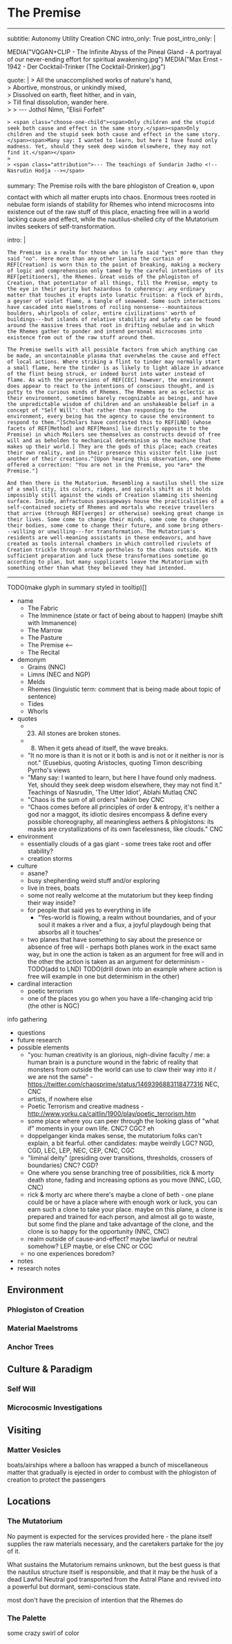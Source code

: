 # The Premise

---
subtitle: Autonomy Utility Creation CNC
intro_only: True
post_intro_only: |
    <div class="choose-one-child">
    MEDIA("VQGAN+CLIP - The Infinite Abyss of the Pineal Gland - A portrayal of our never-ending effort for spiritual awakening.jpg")
    MEDIA("Max Ernst - 1942 - Der Cocktail-Trinker (The Cocktail-Drinker).jpg")
    </div>

quote: |
    > All the unaccomplished works of nature's hand,<br />
    > Abortive, monstrous, or unkindly mixed,<br />
    > Dissolved on earth, fleet hither, and in vain,<br />
    > Till final dissolution, wander here.<br />
    >
    > <span class="attribution">--- Jothol Nimn, "Elisii Forfeit" <!-- John Milton, Paradise Lost --></span>

    > <span class="choose-one-child"><span>Only children and the stupid seek both cause and effect in the same story.</span><span>Only children and the stupid seek both cause and effect in the same story.</span><span>Many say: I wanted to learn, but here I have found only madness. Yet, should they seek deep wisdom elsewhere, they may not find it.</span></span>
    >
    > <span class="attribution">--- The teachings of Sundarin Jadho <!-- Nasrudin Hodja --></span>

summary: The Premise roils with the bare phlogiston of Creation ꧠ, upon contact with which all matter erupts into chaos. Enormous trees rooted in nebulae form islands of stability for Rhemes who intend microcosms into existence out of the raw stuff of this place, enacting free will in a world lacking cause and effect, while the nautilus-shelled city of the Mutatorium invites seekers of self-transformation.

intro: |

    The Premise is a realm for those who in life said "yes" more than they said "no". Here more than any other lamina the curtain of REF[Creation] is worn thin to the point of breaking, making a mockery of logic and comprehension only tamed by the careful intentions of its REF[petitioners], the Rhemes. Great voids of the phlogiston of Creation, that potentiator of all things, fill the Premise, empty to the eye in their purity but hazardous to coherency: any ordinary matter that touches it erupts into lunatic fruition: a flock of birds, a geyser of violet flame, a tangle of seaweed. Some such interactions have cascaded into maelstroms of roiling nonsense---mountainous boulders, whirlpools of color, entire civilizations' worth of buildings---but islands of relative stability and safety can be found around the massive trees that root in drifting nebulae and in which the Rhemes gather to ponder and intend personal microcosms into existence from out of the raw stuff around them.

    The Premise swells with all possible factors from which anything can be made, an uncontainable plasma that overwhelms the cause and effect of local actions. Where striking a flint to tinder may normally start a small flame, here the tinder is as likely to light ablaze in advance of the flint being struck, or indeed burst into water instead of flame. As with the perversions of REF[CEC] however, the environment does appear to react to the intentions of conscious thought, and is putty to the curious minds of Rhemes. The Rhemes are as eclectic as their environment, sometimes barely recognizable as beings, and have the unpredictable wisdom of children and an unshakeable belief in a concept of "Self Will": that rather than responding to the environment, every being has the agency to cause the environment to respond to them.^[Scholars have contrasted this to REF[LND] (whose facets of REF[Method] and REF[Means] lie directly opposite to the Premise) in which Moilers see themselves as constructs devoid of free will and as beholden to mechanical determinism as the machine that makes up their world.] They are the gods of this place; each creates their own reality, and in their presence this visitor felt like just another of their creations.^[Upon hearing this observation, one Rheme offered a correction: "You are not in the Premise, you *are* the Premise."]

    And then there is the Mutatorium. Resembling a nautilus shell the size of a small city, its colors, ridges, and spirals shift as it holds impossibly still against the winds of Creation slamming its sheening surface. Inside, anfractuous passageways house the practicalities of a self-contained society of Rhemes and mortals who receive travellers that arrive (through REF[verges] or otherwise) seeking great change in their lives. Some come to change their minds, some come to change their bodies, some come to change their future, and some bring others---willing or unwilling---for transformation. The Mutatorium's residents are well-meaning assistants in these endeavors, and have created as tools internal chambers in which controlled rivulets of Creation trickle through ornate portholes to the chaos outside. With sufficient preparation and luck these transformations sometime go according to plan, but many supplicants leave the Mutatorium with something other than what they believed they had intended.
---

TODO(make glyph in summary styled in tooltip)[]

<!--
what's the point?

- wow this is nuts?
- mutatorium... something
- probably something about broke cause-and-effect
- you can just go deeper and deeper into the world of each Rheme
-->

- name
    - The Fabric
    - The Imminence (state or fact of being about to happen) (maybe shift with Immanence)
    - The Marrow
    - The Pasture
    - The Premise <--
    - The Recital
- demonym
    - Grains (NNC)
    - Limns (NEC and NGP)
    - Melds
    - Rhemes (linguistic term: comment that is being made about topic of sentence)
    - Tides
    - Whorls
- quotes
    - 23. All stones are broken stones.
    - 8. When it gets ahead of itself, the wave breaks.
    - "It no more is than it is not or it both is and is not or it neither is nor is not." (Eusebius, quoting Aristocles, quoting Timon describing Pyrrho's views
    - "Many say: I wanted to learn, but here I have found only madness. Yet, should they seek deep wisdom elsewhere, they may not find it." Teachings of Nasrudin, 'The Utter Idiot', Ablahi Mutlaq CNC
    + "Chaos is the sum of all orders" hakim bey CNC
    + “Chaos comes before all principles of order & entropy, it's neither a god nor a maggot, its idiotic desires encompass & define every possible choreography, all meaningless aethers & phlogistons: its masks are crystallizations of its own facelessness, like clouds.” CNC
- environment
    - essentially clouds of a gas giant - some trees take root and offer stability?
    - creation storms
- culture
    - asane?
    - busy shepherding weird stuff and/or exploring
    - live in trees, boats
    - some not really welcome at the mutatorium but they keep finding their way inside?
    - for people that said yes to everything in life
        - "Yes-world is flowing, a realm without boundaries, and of your soul it makes a river and a flux, a joyful playdough being that absorbs all it touches"
    - two planes that have something to say about the presence or absence of free will - perhaps both planes work in the exact same way, but in one the action is taken as an argument for free will and in the other the action is taken as an argument for determinism - TODO(add to LND) TODO(drill down into an example where action is free will example in one but determinism in the other)
- cardinal interaction
    - poetic terrorism
    - one of the places you go when you have a life-changing acid trip (the other is NGC)

info gathering

- questions
- future research
- possible elements
    - "you: human creativity is an glorious, nigh-divine faculty / me: a human brain is a puncture wound in the fabric of reality that monsters from outside the world can use to claw their way into it / we are not the same" - https://twitter.com/chaosprime/status/1469396883118477316 NEC, CNC
    - artists, if nowhere else
    - Poetic Terrorism and creative madness - http://www.yorku.ca/caitlin/1900/play/poetic_terrorism.htm
    - some place where you can peer through the looking glass of "what if" moments in your own life. CNC? CGC? eh
    - doppelganger kinda makes sense, the mutatorium folks can't explain, a bit fearful. other candidates: maybe weirdly LGC? NGD, CGD, LEC, LEP, NEC, CEP, CNC, CGC
    - "liminal deity" (presiding over transitions, thresholds, crossers of boundaries) CNC? CGD?
    - One where you sense branching tree of possibilities, rick & morty death stone, fading and increasing options as you move (NNC, LGD, CNC)
    - rick & morty arc where there's maybe a clone of beth - one plane could be or have a place where with enough work or luck, you can earn such a clone to take your place. maybe on this plane, a clone is prepared and trained for each person, and almost all go to waste, but some find the plane and take advantage of the clone, and the clone is so happy for the opportunity (NNC, CNC)
    - realm outside of cause-and-effect? maybe lawful or neutral somehow? LEP maybe, or else CNC or CGC
    - no one experiences boredom?
- notes
- research notes

## Environment

### Phlogiston of Creation

### Material Maelstroms

### Anchor Trees

## Culture & Paradigm

### Self Will

### Microcosmic Investigations

## Visiting

### Matter Vesicles

boats/airships where a balloon has wrapped a bunch of miscellaneous matter that gradually is ejected in order to combust with the phlogiston of creation to protect the passengers

## Locations

### The Mutatorium

No payment is expected for the services provided here - the plane itself supplies the raw materials necessary, and the caretakers partake for the joy of it.

What sustains the Mutatorium remains unknown, but the best guess is that the nautilus structure itself is responsible, and that it may be the husk of a dead Lawful Neutral god transported from the Astral Plane and revived into a powerful but dormant, semi-conscious state.

most don't have the precision of intention that the Rhemes do

### The Palette

some crazy swirl of color

<!-- ## Figures & Groups -->

<!-- ## Festivals & Traditions -->

<!-- ## History -->

<!-- ## Rumors & Mysteries -->

